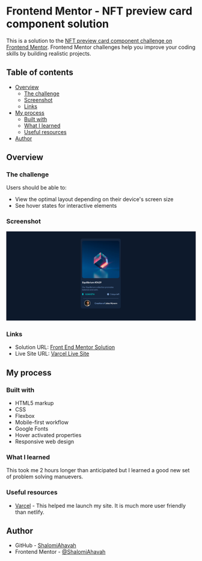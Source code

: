 # Frontend Mentor - NFT preview card component solution

This is a solution to the [NFT preview card component challenge on Frontend Mentor](https://www.frontendmentor.io/challenges/nft-preview-card-component-SbdUL_w0U). Frontend Mentor challenges help you improve your coding skills by building realistic projects. 

## Table of contents

- [Overview](#overview)
  - [The challenge](#the-challenge)
  - [Screenshot](#screenshot)
  - [Links](#links)
- [My process](#my-process)
  - [Built with](#built-with)
  - [What I learned](#what-i-learned)
  - [Useful resources](#useful-resources)
- [Author](#author)


## Overview

### The challenge

Users should be able to:

- View the optimal layout depending on their device's screen size
- See hover states for interactive elements

### Screenshot

![](/images/Finished%20product.png)


### Links

- Solution URL: [Front End Mentor Solution](https://www.frontendmentor.io/challenges/nft-preview-card-component-SbdUL_w0U/hub)
- Live Site URL: [Varcel Live Site](https://fem-nft-preview-component.vercel.app/)

## My process

### Built with

- HTML5 markup
- CSS 
- Flexbox
- Mobile-first workflow
- Google Fonts
- Hover activated properties
- Responsive web design


### What I learned

This took me 2 hours longer than anticipated but I learned a good new set of problem solving manuevers.


### Useful resources

- [Varcel](https://vercel.com/) - This helped me launch my site. It is much more user friendly than netlify.

## Author

- GitHub - [ShalomiAhavah](https://github.com/ShalomiAhavah)
- Frontend Mentor - [@ShalomiAhavah](https://www.frontendmentor.io/profile/ShalomiAhavah)



